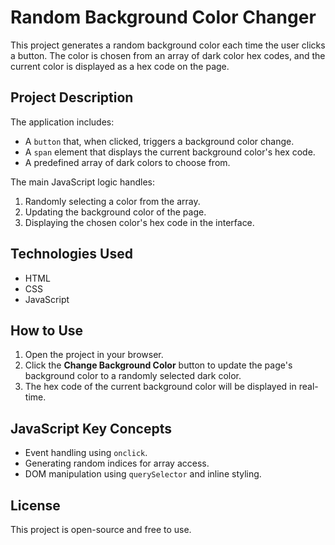 # Random Background Color Changer

This project generates a random background color each time the user clicks a button. The color is chosen from an array of dark color hex codes, and the current color is displayed as a hex code on the page.

## Project Description

The application includes:

- A `button` that, when clicked, triggers a background color change.
- A `span` element that displays the current background color's hex code.
- A predefined array of dark colors to choose from.

The main JavaScript logic handles:

1. Randomly selecting a color from the array.
2. Updating the background color of the page.
3. Displaying the chosen color's hex code in the interface.

## Technologies Used

- HTML
- CSS
- JavaScript

## How to Use

1. Open the project in your browser.
2. Click the **Change Background Color** button to update the page's background color to a randomly selected dark color.
3. The hex code of the current background color will be displayed in real-time.

## JavaScript Key Concepts

- Event handling using `onclick`.
- Generating random indices for array access.
- DOM manipulation using `querySelector` and inline styling.

## License

This project is open-source and free to use.
